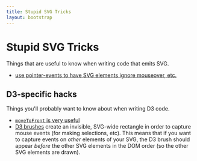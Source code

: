 ```yaml
---
title: Stupid SVG Tricks
layout: bootstrap
---
```


# Stupid SVG Tricks

Things that are useful to know when writing code that emits SVG.

* [use pointer-events to have SVG elements ignore mouseover, etc.](https://developer.mozilla.org/en-US/docs/Web/CSS/pointer-events)

## D3-specific hacks

Things you'll probably want to know about when writing D3 code.

* [`moveToFront` is very useful](https://stackoverflow.com/a/14426477/221007)
* [D3 brushes](https://github.com/d3/d3-brush) create an invisible,
  SVG-wide rectangle in order to capture mouse events (for making
  selections, etc). This means that if you want to capture events on
  *other* elements of your SVG, the D3 brush should appear *before*
  the other SVG elements in the DOM order (so the other SVG elements
  are drawn).
